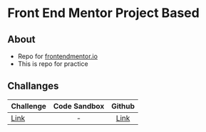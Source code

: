 # Front End Mentor Project Based

## About

- Repo for [frontendmentor.io](http://www.frontendmentor.io/)
- This is repo for practice

## Challanges

| Challenge                       | Code Sandbox  | Github                                  |
| ------------------------------- |:-------------:|:---------------------------------------:|
| [Link](https://bit.ly/2Z4kb4C)  | -             | [Link](../fylo-data-storage-component)  |
